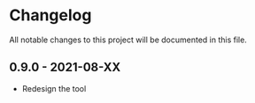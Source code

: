 # Changelog

All notable changes to this project will be documented in this file.

## 0.9.0 - 2021-08-XX

- Redesign the tool

